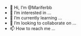 - 👋 Hi, I’m @Mariferbb
- 👀 I’m interested in ...
- 🌱 I’m currently learning ...
- 💞️ I’m looking to collaborate on ...
- 📫 How to reach me ...

<!---
Mariferbb/Mariferbb is a ✨ special ✨ repository because its `README.md` (this file) appears on your GitHub profile.
You can click the Preview link to take a look at your changes.
--->
